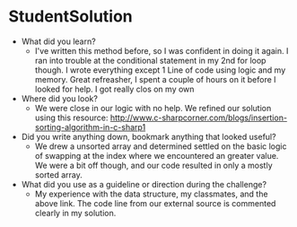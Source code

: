 # StudentSolution
- What did you learn?
    - I've written this method before, so I was confident in doing it again. I ran into trouble at the conditional statement in my 2nd for loop though.  I wrote everything except 1 Line of code using logic and my memory.  Great refreasher, I spent a couple of hours on it before I looked for help.  I got really clos on my own
- Where did you look?
    - We were close in our logic with no help. We refined our solution using this resource: http://www.c-sharpcorner.com/blogs/insertion-sorting-algorithm-in-c-sharp1
- Did you write anything down, bookmark anything that looked useful?
    - We drew a unsorted array and determined settled on the basic logic of swapping at the index where we encountered an greater value.  We were a bit off though, and our code resulted in only a mostly sorted array.
- What did you use as a guideline or direction during the challenge?
    - My experience with the data structure, my classmates, and the above link.  The code line from our external source is commented clearly in my solution.

